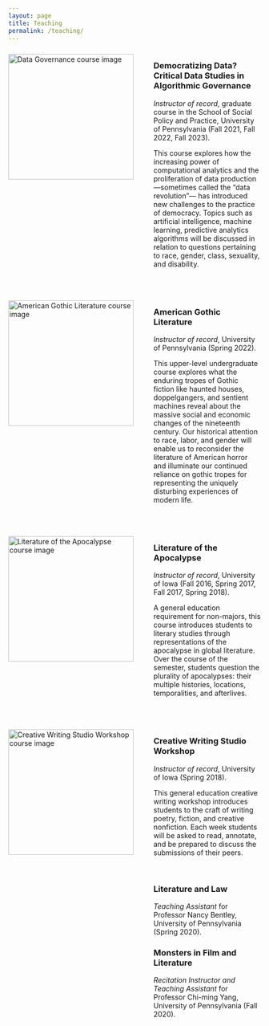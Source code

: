 ```yaml
---
layout: page
title: Teaching
permalink: /teaching/
---
```


<div style="display: flex; align-items: flex-start; margin-bottom: 40px;">
  <div style="flex-shrink: 0;">
    <img src="{{ site.baseurl }}/assets/images/data_governance.jpg" alt="Data Governance course image" style="width: 250px; margin-right: 40px; margin-top:10px" />
  </div>
  <div>
    <h3>Democratizing Data? Critical Data Studies in Algorithmic Governance</h3>
    <p><em>Instructor of record</em>, graduate course in the School of Social Policy and Practice, University of Pennsylvania (Fall 2021, Fall 2022, Fall 2023).</p>
    <p>This course explores how the increasing power of computational analytics and the proliferation of data production—sometimes called the “data revolution”— has introduced new challenges to the practice of democracy. Topics such as artificial intelligence, machine learning, predictive analytics algorithms will be discussed in relation to questions pertaining to race, gender, class, sexuality, and disability.</p>
  </div>
</div>

<div style="display: flex; align-items: flex-start; margin-bottom: 40px;">
  <div style="flex-shrink: 0;">
    <img src="{{ site.baseurl }}/assets/images/gothic_lit.jpg" alt="American Gothic Literature course image" style="width: 250px; margin-right: 40px; margin-top:10px;" />
  </div>
  <div>
    <h3>American Gothic Literature</h3>
    <p><em>Instructor of record</em>, University of Pennsylvania (Spring 2022).</p>
    <p>This upper-level undergraduate course explores what the enduring tropes of Gothic fiction like haunted houses, doppelgangers, and sentient machines reveal about the massive social and economic changes of the nineteenth century. Our historical attention to race, labor, and gender will enable us to reconsider the literature of American horror and illuminate our continued reliance on gothic tropes for representing the uniquely disturbing experiences of modern life. </p>
  </div>
</div>

<div style="display: flex; align-items: flex-start; margin-bottom: 40px;">
  <div style="flex-shrink: 0;">
    <img src="{{ site.baseurl }}/assets/images/apoc_lit.jpg" alt="Literature of the Apocalypse course image" style="width: 250px; margin-right: 40px; margin-top:10px;" />
  </div>
  <div>
    <h3>Literature of the Apocalypse</h3>
    <p><em>Instructor of record</em>, University of Iowa (Fall 2016, Spring 2017, Fall 2017, Spring 2018).</p>
    <p>A general education requirement for non-majors, this course introduces students to literary studies through representations of the apocalypse in global literature. Over the course of the semester, students question the plurality of apocalypses: their multiple histories, locations, temporalities, and afterlives.</p>
  </div>
</div>

<div style="display: flex; align-items: flex-start; margin-bottom: 40px;">
  <div style="flex-shrink: 0;">
    <img src="{{ site.baseurl }}/assets/images/creative_writing.jpg" alt="Creative Writing Studio Workshop course image" style="width: 250px; margin-right: 40px; margin-top:10px;" />
  </div>
  <div>
    <h3>Creative Writing Studio Workshop</h3>
    <p><em>Instructor of record</em>, University of Iowa (Spring 2018).</p>
    <p>This general education creative writing workshop introduces students to the craft of writing poetry, fiction, and creative nonfiction. Each week students will be asked to read, annotate, and be prepared to discuss the submissions of their peers.</p>
  </div>
</div>


<div style="margin-left: 290px;">
  <h3>Literature and Law</h3>
  <p><em>Teaching Assistant</em> for Professor Nancy Bentley, University of Pennsylvania (Spring 2020).</p>

  <h3>Monsters in Film and Literature</h3>
  <p><em>Recitation Instructor and Teaching Assistant</em> for Professor Chi-ming Yang, University of Pennsylvania (Fall 2020).</p>
</div>